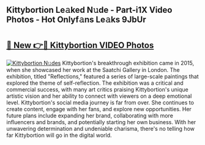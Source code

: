 ## Kittybortion Le𝚊ked N𝚞de - Part-i1X Video Photos - Hot Onlyf𝚊ns Le𝚊ks 9JbUr

# <h2><a href="http://ab82631.deff.icu/?id=Kittybortion">🔗 New 👉🔴 Kittybortion VIDEO Photos</a></h2>

[![Kittybortion N𝚞des](https://i.imgur.com/rIISA9y.gif)](http://ab82631.deff.icu/?id=Kittybortion)
Kittybortion's breakthrough exhibition came in 2015, when she showcased her work at the Saatchi Gallery in London. The exhibition, titled "Reflections," featured a series of large-scale paintings that explored the theme of self-reflection. The exhibition was a critical and commercial success, with many art critics praising Kittybortion's unique artistic vision and her ability to connect with viewers on a deep emotional level. Kittybortion's social media journey is far from over. She continues to create content, engage with her fans, and explore new opportunities. Her future plans include expanding her brand, collaborating with more influencers and brands, and potentially starting her own business. With her unwavering determination and undeniable charisma, there's no telling how far Kittybortion will go in the digital world.
